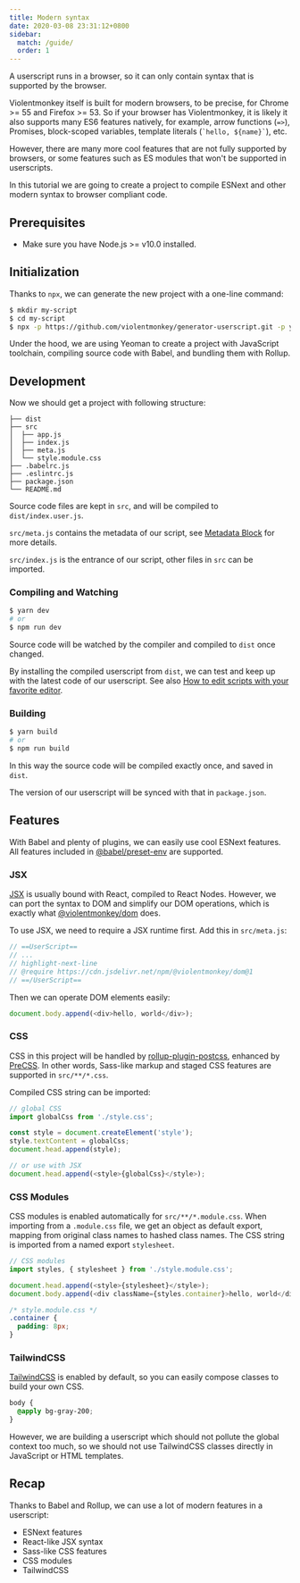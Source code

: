 ```yaml
---
title: Modern syntax
date: 2020-03-08 23:31:12+0800
sidebar:
  match: /guide/
  order: 1
---
```


A userscript runs in a browser, so it can only contain syntax that is supported by the browser.

Violentmonkey itself is built for modern browsers, to be precise, for Chrome >= 55 and Firefox >= 53. So if your browser has Violentmonkey, it is likely it also supports many ES6 features natively, for example, arrow functions (`=>`), Promises, block-scoped variables, template literals (`` `hello, ${name}` ``), etc.

However, there are many more cool features that are not fully supported by browsers, or some features such as ES modules that won't be supported in userscripts.

In this tutorial we are going to create a project to compile ESNext and other modern syntax to browser compliant code.

## Prerequisites

- Make sure you have Node.js >= v10.0 installed.

## Initialization

Thanks to `npx`, we can generate the new project with a one-line command:

```bash
$ mkdir my-script
$ cd my-script
$ npx -p https://github.com/violentmonkey/generator-userscript.git -p yo yo @violentmonkey/userscript
```

Under the hood, we are using Yeoman to create a project with JavaScript toolchain, compiling source code with Babel, and bundling them with Rollup.

## Development

Now we should get a project with following structure:

```
├── dist
├── src
│  ├── app.js
│  ├── index.js
│  ├── meta.js
│  └── style.module.css
├── .babelrc.js
├── .eslintrc.js
├── package.json
└── README.md
```

Source code files are kept in `src`, and will be compiled to `dist/index.user.js`.

`src/meta.js` contains the metadata of our script, see [Metadata Block](/api/metadata-block/) for more details.

`src/index.js` is the entrance of our script, other files in `src` can be imported.

### Compiling and Watching

```bash
$ yarn dev
# or
$ npm run dev
```

Source code will be watched by the compiler and compiled to `dist` once changed.

By installing the compiled userscript from `dist`, we can test and keep up with the latest code of our userscript. See also [How to edit scripts with your favorite editor](/posts/how-to-edit-scripts-with-your-favorite-editor/).

### Building

```bash
$ yarn build
# or
$ npm run build
```

In this way the source code will be compiled exactly once, and saved in `dist`.

The version of our userscript will be synced with that in `package.json`.

## Features

With Babel and plenty of plugins, we can easily use cool ESNext features. All features included in [@babel/preset-env](https://babeljs.io/docs/en/babel-preset-env) are supported.

### JSX

[JSX](https://facebook.github.io/jsx/) is usually bound with React, compiled to React Nodes. However, we can port the syntax to DOM and simplify our DOM operations, which is exactly what [@violentmonkey/dom](https://github.com/violentmonkey/vm-dom) does.

To use JSX, we need to require a JSX runtime first. Add this in `src/meta.js`:

```js
// ==UserScript==
// ...
// highlight-next-line
// @require https://cdn.jsdelivr.net/npm/@violentmonkey/dom@1
// ==/UserScript==
```

Then we can operate DOM elements easily:

```js
document.body.append(<div>hello, world</div>);
```

### CSS

CSS in this project will be handled by [rollup-plugin-postcss](https://github.com/egoist/rollup-plugin-postcss), enhanced by [PreCSS](https://github.com/jonathantneal/precss). In other words, Sass-like markup and staged CSS features are supported in `src/**/*.css`.

Compiled CSS string can be imported:

```js
// global CSS
import globalCss from './style.css';

const style = document.createElement('style');
style.textContent = globalCss;
document.head.append(style);

// or use with JSX
document.head.append(<style>{globalCss}</style>);
```

### CSS Modules

CSS modules is enabled automatically for `src/**/*.module.css`. When importing from a `.module.css` file, we get an object as default export, mapping from original class names to hashed class names. The CSS string is imported from a named export `stylesheet`.

```js
// CSS modules
import styles, { stylesheet } from './style.module.css';

document.head.append(<style>{stylesheet}</style>);
document.body.append(<div className={styles.container}>hello, world</div>);
```

```css
/* style.module.css */
.container {
  padding: 8px;
}
```

### TailwindCSS

[TailwindCSS](https://tailwindcss.com/) is enabled by default, so you can easily compose classes to build your own CSS.

```css
body {
  @apply bg-gray-200;
}
```

However, we are building a userscript which should not pollute the global context too much, so we should not use TailwindCSS classes directly in JavaScript or HTML templates.

## Recap

Thanks to Babel and Rollup, we can use a lot of modern features in a userscript:

- ESNext features
- React-like JSX syntax
- Sass-like CSS features
- CSS modules
- TailwindCSS
